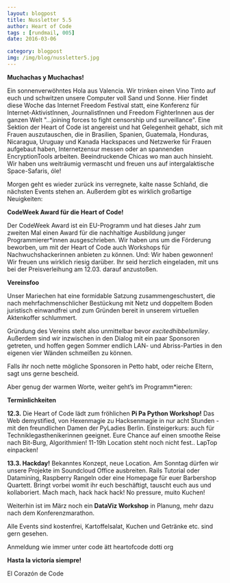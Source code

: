 ```yaml
---
layout: blogpost
title: Nussletter 5.5
author: Heart of Code
tags : [rundmail, 005]
date: 2016-03-06

category: blogpost
img: /img/blog/nussletter5.jpg
---
```


**Muchachas y Muchachas!**


Ein sonnenverwöhntes Hola aus Valencia. Wir trinken einen Vino Tinto auf euch und schwitzen unsere Computer voll Sand und Sonne. Hier findet diese Woche das Internet Freedom Festival statt, eine Konferenz für Internet-AktivistInnen, JournalistInnen und Freedom FighterInnen aus der ganzen Welt "...joining forces to fight censorship und surveillance". Eine Sektion der Heart of Code ist angereist und hat Gelegenheit gehabt, sich mit Frauen auszutauschen, die in Brasilien, Spanien, Guatemala, Honduras, Nicaragua, Uruguay und Kanada Hackspaces und Netzwerke für Frauen aufgebaut haben, Internetzensur messen oder an spannenden EncryptionTools arbeiten. Beeindruckende Chicas wo man auch hinsieht. Wir haben uns weiträumig vermascht und freuen uns auf intergalaktische Space-Safaris, óle!

Morgen geht es wieder zurück ins verregnete, kalte nasse Schlañd, die nächsten Events stehen an. Außerdem gibt es wirklich großartige Neuigkeiten:


**CodeWeek Award für die Heart of Code!**

Der CodeWeek Award ist ein EU-Programm und hat dieses Jahr zum zweiten Mal einen Award für die nachhaltige Ausbildung junger Programmierer*innen ausgeschrieben. Wir haben uns um die Förderung beworben, um mit der Heart of Code auch Workshops für Nachwuchshackerinnen anbieten zu können. Und: Wir haben gewonnen! Wir freuen uns wirklich riesig darüber. Ihr seid herzlich eingeladen, mit uns bei der Preisverleihung am 12.03. darauf anzustoßen.


**Vereinsfoo**

Unser Mariechen hat eine formidable Satzung zusammengeschustert, die nach mehrfachmenschlicher Bestückung mit Netz und doppeltem Boden juristisch einwandfrei und zum Gründen bereit in unserem virtuellen Aktenkoffer schlummert.

Gründung des Vereins steht also unmittelbar bevor *excitedhibbelsmiley*. Außerdem sind wir inzwischen in den Dialog mit ein paar Sponsoren getreten, und hoffen gegen Sommer endlich LAN- und Abriss-Parties in den eigenen vier Wänden schmeißen zu können.

Falls ihr noch nette mögliche Sponsoren in Petto habt, oder reiche Eltern, sagt uns gerne bescheid.

Aber genug der warmen Worte, weiter geht’s im Programm*ieren:


**Terminlichkeiten**

**12.3.** Die Heart of Code lädt zum fröhlichen **Pi Pa Python Workshop!** Das Web demystified, von Hexenmagie zu Hacksenmagie in nur acht Stunden - mit den freundlichen Damen der PyLadies Berlin. Einsteigerkurs: auch für Techniklegasthenikerinnen geeignet. Eure Chance auf einen smoothe Reise nach Bit-Burg, Algorithmien! 11-19h Location steht noch nicht fest.. LapTop einpacken!

**13.3. Hackday!** Bekanntes Konzept, neue Location. Am Sonntag dürfen wir unsere Projekte im Soundcloud Office ausbreiten. Rails Tutorial oder Datamining, Raspberry Rangeln oder eine Homepage für euer Barbershop Quartett. Bringt vorbei womit ihr euch beschäftigt, tauscht euch aus und kollaboriert. Mach mach, hack hack hack! No pressure, muito Kuchen!

Weiterhin ist im März noch ein **DataViz Workshop** in Planung, mehr dazu nach dem Konferenzmarathon.

Alle Events sind kostenfrei, Kartoffelsalat, Kuchen und Getränke etc. sind gern gesehen.

Anmeldung wie immer unter code ätt heartofcode dotti org


**Hasta la victoría siempre!**

El Corazón de Code
